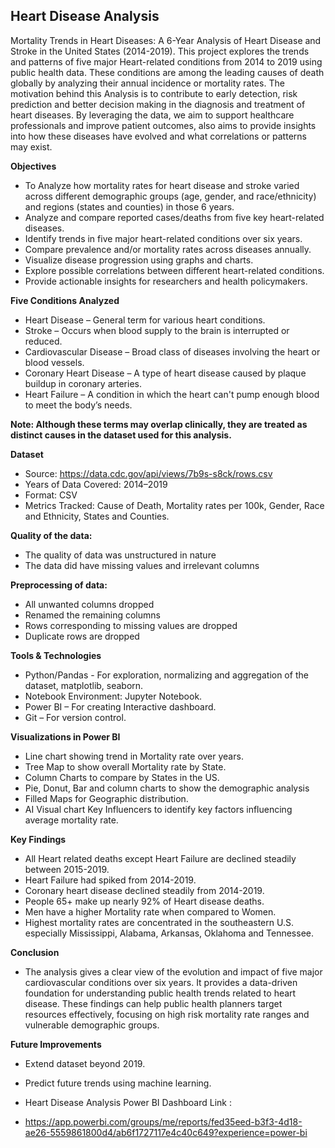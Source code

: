## Heart Disease Analysis

Mortality Trends in Heart Diseases: A 6-Year Analysis of Heart Disease and Stroke in the United States (2014-2019).
This project explores the trends and patterns of five major Heart-related conditions from 2014 to 2019 using public health data. These conditions are among the leading causes of death globally by analyzing their annual incidence or mortality rates.
The motivation behind this Analysis is to contribute to early detection, risk prediction and better decision making in the diagnosis and treatment of heart diseases. By leveraging the data, we aim to support healthcare professionals and improve patient outcomes, also aims to provide insights into how these diseases have evolved and what correlations or patterns may exist.


**Objectives** 
* To Analyze how mortality rates for heart disease and stroke varied across different demographic groups (age, gender, and race/ethnicity) and regions (states and counties) in those 6 years.
* Analyze and compare reported cases/deaths from five key heart-related diseases.
* Identify trends in five major heart-related conditions over six years.
* Compare prevalence and/or mortality rates across diseases annually.
* Visualize disease progression using graphs and charts.
* Explore possible correlations between different heart-related conditions.
* Provide actionable insights for researchers and health policymakers.

**Five Conditions Analyzed**

* Heart Disease – General term for various heart conditions.
* Stroke – Occurs when blood supply to the brain is interrupted or reduced.
* Cardiovascular Disease – Broad class of diseases involving the heart or blood vessels.
* Coronary Heart Disease – A type of heart disease caused by plaque buildup in coronary arteries.
* Heart Failure – A condition in which the heart can't pump enough blood to meet the body’s needs.

**Note: Although these terms may overlap clinically, they are treated as distinct causes in the dataset used for this analysis.**

**Dataset**

* Source: https://data.cdc.gov/api/views/7b9s-s8ck/rows.csv
* Years of Data Covered: 2014–2019
* Format: CSV
* Metrics Tracked: Cause of Death, Mortality rates per 100k, Gender, Race and Ethnicity, States and Counties.

**Quality of the data:** 
* The quality of data was unstructured in nature
* The data did have missing values and irrelevant columns

**Preprocessing of data:**
* All unwanted columns dropped
* Renamed the remaining columns
* Rows corresponding to missing values are dropped
* Duplicate rows are dropped

**Tools & Technologies**

* Python/Pandas - For exploration, normalizing and aggregation of the dataset, matplotlib, seaborn.
* Notebook Environment: Jupyter Notebook.
* Power BI – For creating Interactive dashboard.
* Git – For version control.

**Visualizations in Power BI**

* Line chart showing trend in Mortality rate over years.
* Tree Map to show overall Mortality rate by State.
* Column Charts to compare by States in the US.
* Pie, Donut, Bar and column charts to show the demographic analysis
* Filled Maps for Geographic distribution.
* AI Visual chart Key Influencers to identify key factors influencing average mortality rate.

**Key Findings**

* All Heart related deaths except Heart Failure are declined steadily between 2015-2019.
* Heart Failure had spiked from 2014-2019.
* Coronary heart disease declined steadily from 2014-2019.
* People 65+ make up nearly 92% of Heart disease deaths.
* Men have a higher Mortality rate when compared to Women.
* Highest mortality rates are concentrated in the southeastern U.S. especially Mississippi, Alabama, Arkansas, Oklahoma and Tennessee.

**Conclusion**

* The analysis gives a clear view of the evolution and impact of five major cardiovascular conditions over six years. It provides a data-driven foundation for understanding public health trends related to heart disease. These findings can help public health planners target resources effectively, focusing on high risk mortality rate ranges and vulnerable demographic groups.

**Future Improvements**

* Extend dataset beyond 2019.
* Predict future trends using machine learning.

* Heart Disease Analysis Power BI Dashboard Link :
* https://app.powerbi.com/groups/me/reports/fed35eed-b3f3-4d18-ae26-5559861800d4/ab6f1727117e4c40c649?experience=power-bi 
